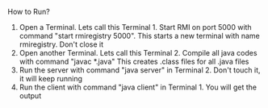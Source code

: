 How to Run?
1. Open a Terminal. Lets call this Terminal 1. Start RMI on port 5000 with command "start rmiregistry 5000". This starts a new terminal with name rmiregistry. Don't close it
2. Open another Terminal. Lets call this Terminal 2. Compile all java codes with command "javac *.java" This creates .class files for all .java files
3. Run the server with command "java server" in Terminal 2. Don't touch it, it will keep running
4. Run the client with command "java client" in Terminal 1. You will get the output